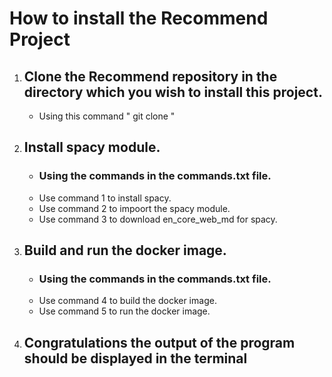 # How to install the Recommend Project
1. ## Clone the Recommend repository in the directory which you wish to install this project.
   * Using this command " git clone  "

2. ## Install spacy module.
   * ### Using the commands in the commands.txt file.
   * Use command 1 to install spacy.
   * Use command 2 to impoort the spacy module.
   * Use command 3 to download en_core_web_md for spacy.
   
4. ## Build and run the docker image.
   * ### Using the commands in the commands.txt file.
   * Use command 4 to build the docker image.
   * Use command 5 to run the docker image.
       
5. ## Congratulations the output of the program should be displayed in the terminal
